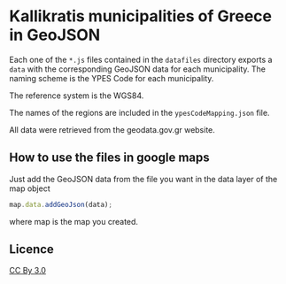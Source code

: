 # Kallikratis municipalities of Greece in GeoJSON

Each one of the `*.js` files contained in the `datafiles` directory exports a `data` with the corresponding GeoJSON data for each municipality. The naming scheme is the YPES Code for each municipality.

The reference system is the WGS84.

The names of the regions are included in the `ypesCodeMapping.json` file.

All data were retrieved from the geodata.gov.gr website.

## How to use the files in google maps

Just add the GeoJSON data from the file you want in the data layer of the map object

```js
map.data.addGeoJson(data);
```
where map is the map you created.


## Licence

[CC By 3.0](https://creativecommons.org/licenses/by/3.0/)

